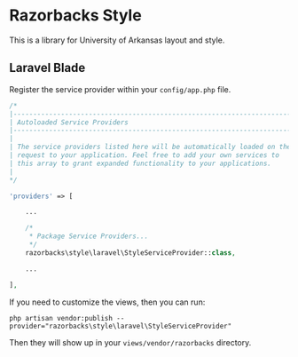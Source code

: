 # Razorbacks Style

This is a library for University of Arkansas layout and style.

## Laravel Blade

Register the service provider within your `config/app.php` file.

```php
/*
|--------------------------------------------------------------------------
| Autoloaded Service Providers
|--------------------------------------------------------------------------
|
| The service providers listed here will be automatically loaded on the
| request to your application. Feel free to add your own services to
| this array to grant expanded functionality to your applications.
|
*/

'providers' => [

    ...

    /*
     * Package Service Providers...
     */
    razorbacks\style\laravel\StyleServiceProvider::class,

    ...

],
```

If you need to customize the views, then you can run:

    php artisan vendor:publish --provider="razorbacks\style\laravel\StyleServiceProvider"

Then they will show up in your `views/vendor/razorbacks` directory.
